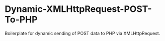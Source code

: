 # Dynamic-XMLHttpRequest-POST-To-PHP
Boilerplate for dynamic sending of POST data to PHP via XMLHttpRequest.
